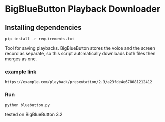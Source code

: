 # BigBlueButton Playback Downloader

## Installing dependencies

`pip install -r requirements.txt`

Tool for saving playbacks.
BigBlueButton stores the voice and the screen record as separate, so this script automatically downloads both files then merges as one. 

### example link

`https://example.com/playback/presentation/2.3/a23fde4e678081212412`


### Run
`python bluebutton.py`

tested on BigBlueButton 3.2
